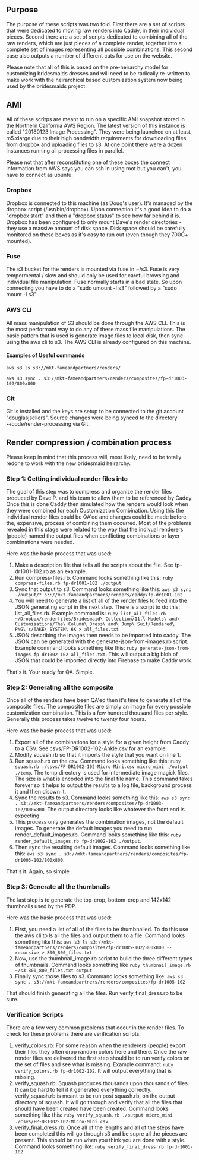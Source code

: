 ## Purpose
The purpose of these scripts was two fold.  First there are a set of scripts that were dedicated to moving raw renders into Caddy, in their individual pieces.  Second there are a set of scripts dedicated to combining all of the raw renders, which are just pieces of a complete render, together into a complete set of images representing all possible combinations.  This second case also outputs a number of different cuts for use on the website. 

Please note that all of this is based on the pre-heirarchy model for customizing bridesmaids dresses and will need to be radically re-written to make work with the heirarchical based customization system now being used by the bridesmaids project.

## AMI
All of these scritps are meant to run on a specific AMI snapshot stored in the Northern California AWS Region.  The latest version of this instance is called "20180123 Image Processing".  They were being launched on at least m5.xlarge due to their high bandwidth requirements for downloading files from dropbox and uploading files to s3.  At one point there were a dozen instances running all processing files in parallel.

Please not that after reconstituting one of these boxes the connect information from AWS says you can ssh in using root but you can't, you have to connect as ubuntu.

### Dropbox
Dropbox is connected to this machine (as Doug's user).  It's managed by the dropbox script (/usr/bin/dropbox).  Upon connection it's a good idea to do a "dropbox start" and then a "dropbox status" to see how far behind it is.  Dropbox has been configured to only mount Dave's render directories - they use a massive amount of disk space.  Disk space should be carefully monitored on these boxes as it's easy to run out (even though they 700G+ mounted).

### Fuse
The s3 bucket for the renders is mounted via fuse in ~/s3.  Fuse is very tempermental / slow and should only be used for careful browsing and individual file manipulation.  Fuse normally starts in a bad state.  So upon connecting you have to do a "sudo umount -l s3" followed by a "sudo mount -l s3".

### AWS CLI
All mass manipulation of S3 should be done through the AWS CLI.  This is the most performant way to do any of these mass file manipulations.  The basic pattern that is used is generate image files to local disk, then sync using the aws cli to s3.  The AWS CLI is already configured on this machine.  

#### Examples of Useful commands
`aws s3 ls s3://mkt-fameandpartners/renders/`

`aws s3 sync . s3://mkt-fameandpartners/renders/composites/fp-dr1003-102/800x800`

### Git
Git is installed and the keys are setup to be connected to the git account "douglasjsellers".  Source changes were being synced to the directory ~/code/render-processing via Git.

## Render compression / combination process
Please keep in mind that this process will, most likely, need to be totally redone to work with the new bridesmaid heirarchy.


### Step 1: Getting individual render files into 
The goal of this step was to compress and organize the render files produced by Dave P. and his team to allow them to be referenced by Caddy.  Once this is done Caddy then simulated how the renders would look when they were combined for each Customization Combination.  Using this the individual render files could be QA'ed and changes could be made before the, expensive, process of combining them occurred.  Most of the problems revealed in this stage were related to the way that the indivual renderers (people) named the output files when conflicting combinations or layer combinations were needed.

Here was the basic process that was used:

1. Make a description file that tells all the scripts about the file.  See fp-dr1001-102.rb as an example.
2. Run compress-files.rb. Command looks something like this: `ruby compress-files.rb fp-dr1001-102 ./output`
3. Sync that output to s3. Command looks something like this: `aws s3 sync ./output/* s3://mkt-fameandpartners/renders/caddy/fp-dr1001-102`
4. You will need to generate a list of all of the render files to feed into the JSON generating script in the next step. There is a script to do this: list_all_files.rb.  Example command is: `ruby list_all_files.rb ~/Dropbox/renderfiles/Bridesmaid\ Collection/11.\ Models\ and\ Customisations/The\ Column\ Dress\ and\ Jump\ Suit/Rendered\ PNG\'s/TAKE\ SYSTEM\ 6K > all_files.txt`
4. JSON describing the images then needs to be imported into caddy. The JSON can be generated with the generate-json-from-images.rb script. Example command looks something like this: `ruby generate-json-from-images fp-dr1002-102 all_files.txt`. This will output a big blob of JSON that could be imported directly into Firebase to make Caddy work.

That's it. Your ready for QA. Simple.

### Step 2: Generating all the composite
Once all of the renders have been QA'ed then it's time to generate all of the composite files. The composite files are simply an image for every possible customization combination. This is a few hundred thousand files per style. Generally this process takes twelve to twenty four hours. 

Here was the basic process that was used:
1. Export all of the combinations for a style for a given height from Caddy to a CSV. See csvs/FP-DR1002-102-Ankle.csv for an example.
2. Modify squash.rb so that it imports the style that you want on line 1.
3. Run squash.rb on the csv. Command looks something like this: `ruby squash.rb ./csvs/FP-DR1002-102-Micro-Mini.csv micro_mini ./output ./temp`.  The temp directory is used for intermediate image magick files. The size is what is encoded into the final file name. This command takes forever so it helps to output the results to a log file, background process it and then disown it.
4. Sync the results to s3.  Command looks something like this: `aws s3 sync . s3://mkt-fameandpartners/renders/composites/fp-dr1003-102/800x800`. The output directory looks like whatever the front end is expecting
5. This process only generates the combination images, not the default images. To generate the default images you need to run render_default_images.rb. Command looks something like this: `ruby render_default_images.rb fp-dr1002-102 ./output`.
6. Then sync the resulting default images. Command looks something like this: `aws s3 sync . s3://mkt-fameandpartners/renders/composites/fp-dr1003-102/800x800`.

That's it.  Again, so simple.

### Step 3: Generate all the thumbnails
The last step is to generate the top-crop, bottom-crop and 142x142 thumbnails used by the PDP.

Here was the basic process that was used:
1. First, you need a list of all of the files to be thumbnailed. To do this use the aws cli to ls all the files and output them to a file. Command looks something like this: `aws s3 ls s3://mkt-fameandpartners/renders/composites/fp-dr1005-102/800x800 --recursive > 800_800_files.txt`
2. Now, use the thumbnail_image.rb script to build the three different types of thumbnails.  Command looks something like `ruby thumbnail_image.rb ~/s3 800_800_files.txt output`
3. Finally sync those files to s3. Command looks something like: `aws s3 sync . s3://mkt-fameandpartners/renders/composites/fp-dr1005-102`

That should finish generating all the files. Run verify_final_dress.rb to be sure.

### Verification Scripts
There are a few very common problems that occur in the render files. To check for these problems there are verification scripts:

1. verify_colors.rb: For some reason when the renderers (people) export their files they often drop random colors here and there.  Once the raw render files are delivered the first step should be to run verify colors on the set of files and see what is missing.  Example command: `ruby verify_colors.rb fp-dr1002-102`.  It will output everything that is missing.
2. verify_squash.rb: Squash produces thousands upon thousands of files. It can be hard to tell if it generated everything correctly. verify_squash.rb is meant to be run post squash.rb, on the output directory of squash. It will go through and verify that all the files that should have been created have been created. Command looks something like this: `ruby verify_squash.rb ./output micro_mini ./csvs/FP-DR1002-102-Micro-Mini.csv`.
3. verify_final_dress.rb: Once all of the lengths and all of the steps have been completed this will go through s3 and be supre all the pieces are present. This should be run when you think you are done with a style. Command looks something like: `ruby verify_final_dress.rb fp-dr1001-102`
